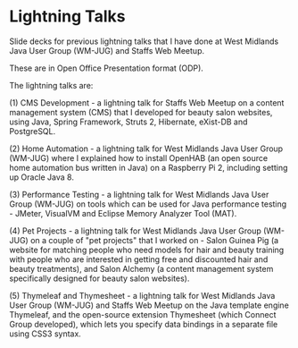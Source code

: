 # Lightning Talks
Slide decks for previous lightning talks that I have done at West Midlands Java User Group (WM-JUG) and Staffs Web Meetup.

These are in Open Office Presentation format (ODP).

The lightning talks are:

(1) CMS Development - a lightning talk for Staffs Web Meetup on a content management system (CMS) that I developed for beauty salon websites, using Java, Spring Framework, Struts 2, Hibernate, eXist-DB and PostgreSQL.

(2) Home Automation - a lightning talk for West Midlands Java User Group (WM-JUG) where I explained how to install OpenHAB (an open source home automation bus written in Java) on a Raspberry Pi 2, including setting up Oracle Java 8.

(3) Performance Testing - a lightning talk for West Midlands Java User Group (WM-JUG) on tools which can be used for Java performance testing - JMeter, VisualVM and Eclipse Memory Analyzer Tool (MAT).

(4) Pet Projects - a lightning talk for West Midlands Java User Group (WM-JUG) on a couple of "pet projects" that I worked on - Salon Guinea Pig (a website for matching people who need models for hair and beauty training with people who are interested in getting free and discounted hair and beauty treatments), and Salon Alchemy (a content management system specifically designed for beauty salon websites).

(5) Thymeleaf and Thymesheet - a lightning talk for West Midlands Java User Group (WM-JUG) and Staffs Web Meetup on the Java template engine Thymeleaf, and the open-source extension Thymesheet (which Connect Group developed), which lets you specify data bindings in a separate file using CSS3 syntax.
